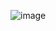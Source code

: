 ![image](https://user-images.githubusercontent.com/93000522/196216148-aac1be8f-888b-404b-abca-5369eb4281d4.png)